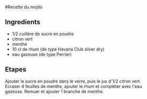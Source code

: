 #Recette du mojito

## Ingredients
* 1/2 cuillère de sucre en poudre
* citron vert
* menthe
* 10 cl de rhum (de type Havana Club silver dry)
* eau gazeuse (de type Perrier)

## Etapes
Ajouter le sucre en poudre dans le verre, puis le jus d'1/2 citron vert.
Ecraser 4 feuilles de menthe, ajouter le rhum et compléter avec l'eau gazeuse. 
Remuer et ajouter 1 branche de menthe.

